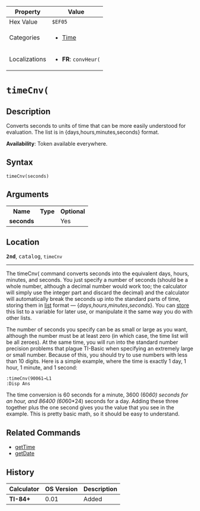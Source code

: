 | Property      | Value |
|---------------|-------|
| Hex Value     | `$EF05`|
| Categories    | <ul><li>[Time](<../categories/Time.md>)</li></ul> |
| Localizations | <ul><li><b>FR</b>: `convHeur(`</li></ul> |

# `timeCnv(`

## Description
Converts seconds to units of time that can be more easily understood for evaluation. The list is in {days,hours,minutes,seconds} format.


<b>Availability</b>: Token available everywhere.

## Syntax
`timeCnv(seconds)`

## Arguments
<table>
<tr><th>Name</th><th>Type</th><th>Optional</th></tr>

<tr><td><b>seconds</b></td><td></td><td>Yes</td></tr>

</table>

## Location
<tt><kbd><b>2nd</b></kbd></tt>, <kbd>catalog</kbd>, `timeCnv`
<hr>

The timeCnv( command converts seconds into the equivalent days, hours, minutes, and seconds. You just specify a number of seconds (should be a whole number, although a decimal number would work too; the calculator will simply use the integer part and discard the decimal) and the calculator will automatically break the seconds up into the standard parts of time, storing them in [list](/lists) format — {_days_,_hours_,_minutes_,_seconds_}. You can [store](/store) this list to a variable for later use, or manipulate it the same way you do with other lists.

The number of seconds you specify can be as small or large as you want, although the number must be at least zero (in which case, the time list will be all zeroes). At the same time, you will run into the standard number precision problems that plague TI-Basic when specifying an extremely large or small number. Because of this, you should try to use numbers with less than 10 digits. Here is a simple example, where the time is exactly 1 day, 1 hour, 1 minute, and 1 second:

```ti-basic
:timeCnv(90061→L1
:Disp Ans
```

The time conversion is 60 seconds for a minute, 3600 (60*60) seconds for an hour, and 86400 (60*60*24) seconds for a day. Adding these three together plus the one second gives you the value that you see in the example. This is pretty basic math, so it should be easy to understand.

## Related Commands

*   [getTime](/gettime)
*   [getDate](/getdate)

## History
| Calculator | OS Version | Description |
|------------|------------|-------------|
| <b>TI-84+</b> | 0.01 | Added |



